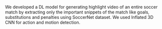 We developed a DL model for generating highlight video of an entire soccer match by extracting only the important snippets of the match like goals, substitutions and penalties using SoccerNet dataset. We used Inflated 3D CNN for action and motion detection.
